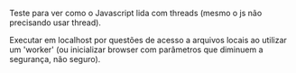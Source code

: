 Teste para ver como o Javascript lida com threads (mesmo o js não precisando usar thread).

Executar em localhost por questões de acesso a arquivos locais ao utilizar um 'worker' (ou inicializar browser com parâmetros que diminuem a segurança, não seguro).
